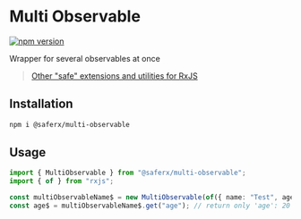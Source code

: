 # Multi Observable

[![npm version](https://badge.fury.io/js/%40saferx%2Fcallable-subject.svg)](https://badge.fury.io/js/%40saferx%2Fmulti-observable)

Wrapper for several observables at once

> [Other "safe" extensions and utilities for RxJS](https://github.com/KrickRay/saferx)

## Installation

```sh
npm i @saferx/multi-observable
```

## Usage

```ts
import { MultiObservable } from "@saferx/multi-observable";
import { of } from "rxjs";

const multiObservableName$ = new MultiObservable(of({ name: "Test", age: 20 }), "name"); // return only 'name': 'Test'
const age$ = multiObservableName$.get("age"); // return only 'age': 20
```
